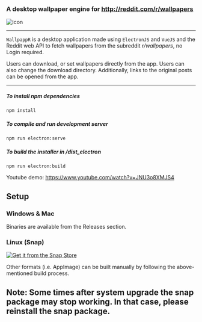 ### A desktop wallpaper engine for http://reddit.com/r/wallpapers 

![icon](./build/icons/icon.ico)

---
`WallpappR` is a desktop application made using `ElectronJS` and `VueJS` and the Reddit web API to fetch 
wallpapers from the subreddit *r/wallpapers*, no Login required.

Users can download, or set wallpapers directly from the app. 
Users can also change the download directory.
Additionally, links to the original posts can be opened from the app.

---
##### To install npm dependencies
```
npm install
```

##### To compile and run development server

```
npm run electron:serve 
```


##### To build the installer in /dist_electron
```
npm run electron:build
```


Youtube demo: https://www.youtube.com/watch?v=JNU3o8XMJS4


## Setup

### Windows & Mac

Binaries are available from the Releases section.

### Linux (Snap)

[![Get it from the Snap Store](https://snapcraft.io/static/images/badges/en/snap-store-black.svg)](https://snapcraft.io/wallpappr)

Other formats (i.e. AppImage) can be built manually by following the above-mentioned build process.


## Note: Some times after system upgrade the snap package may stop working. In that case, please reinstall the snap package.
